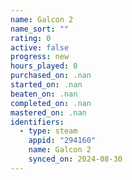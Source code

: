 ```yaml
---
name: Galcon 2
name_sort: ""
rating: 0
active: false
progress: new
hours_played: 0
purchased_on: .nan
started_on: .nan
beaten_on: .nan
completed_on: .nan
mastered_on: .nan
identifiers:
  - type: steam
    appid: "294160"
    name: Galcon 2
    synced_on: 2024-08-30
---
```

